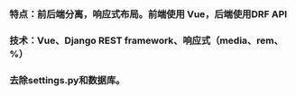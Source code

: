 ### 特点：前后端分离，响应式布局。前端使用 Vue，后端使用DRF API
### 技术：Vue、Django REST framework、响应式（media、rem、%）
### 去除settings.py和数据库。